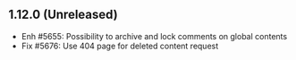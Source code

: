 1.12.0 (Unreleased)
-------------------
- Enh #5655: Possibility to archive and lock comments on global contents
- Fix #5676: Use 404 page for deleted content request
